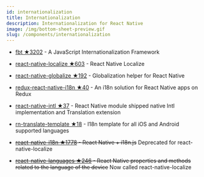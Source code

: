 ```yaml
---
id: internationalization
title: Internationalization
description: Internationalization for React Native
image: /img/bottom-sheet-preview.gif
slug: /components/internationalization
---
```


- [fbt ★3202](https://github.com/facebookincubator/fbt) - A JavaScript Internationalization Framework
- [react-native-localize ★603](https://github.com/react-native-community/react-native-localize) - React Native Localize
- [react-native-globalize ★192](https://github.com/joshswan/react-native-globalize) - Globalization helper for React Native

- [redux-react-native-i18n ★40](https://github.com/derzunov/redux-react-native-i18n) - An i18n solution for React Native apps on Redux
- [react-native-intl ★37](https://github.com/taggon/react-native-intl) - React Native module shipped native Intl implementation and Translation extension
- [rn-translate-template ★18](https://github.com/hiaw/rn-translate-template) - I18n template for all iOS and Android supported languages
- ~~[react-native-i18n ★1778](https://github.com/AlexanderZaytsev/react-native-i18n) - React Native + i18n.js~~ Deprecated for react-native-localize
- ~~[react-native-languages ★246](https://github.com/react-community/react-native-languages) - React Native properties and methods related to the language of the device~~ Now called react-native-localize
